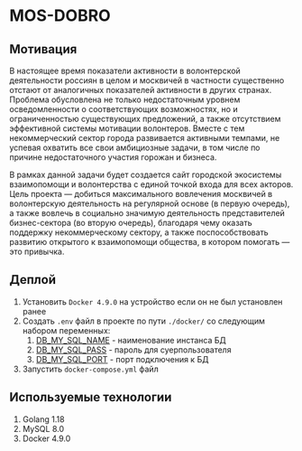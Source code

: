# MOS-DOBRO

## Мотивация
В настоящее время показатели активности в волонтерской деятельности россиян
в целом и москвичей в частности существенно отстают от аналогичных показателей
активности в других странах. Проблема обусловлена не только недостаточным уровнем
осведомленности о соответствующих возможностях, но и ограниченностью
существующих предложений, а также отсутствием эффективной системы мотивации
волонтеров. Вместе с тем некоммерческий сектор города развивается активными
темпами, не успевая охватить все свои амбициозные задачи, в том числе по причине
недостаточного участия горожан и бизнеса.

В рамках данной задачи будет создается сайт городской
экосистемы взаимопомощи и волонтерства с единой точкой входа для всех акторов.
Цель проекта — добиться максимального вовлечения москвичей в волонтерскую
деятельность на регулярной основе (в первую очередь), а также вовлечь в социально
значимую деятельность представителей бизнес-сектора (во вторую очередь),
благодаря чему оказать поддержку некоммерческому сектору, а также
поспособствовать развитию открытого к взаимопомощи общества, в котором помогать
— это привычка.

## Деплой
1. Установить `Docker 4.9.0` на устройство если он не был установлен ранее
2. Создать `.env` файл в проекте по пути `./docker/` со следующим набором переменных:
   1. [DB_MY_SQL_NAME]() - наименование инстанса БД
   2. [DB_MY_SQL_PASS]() - пароль для суерпользователя
   3. [DB_MY_SQL_PORT]() - порт подключения к БД
3. Запустить `docker-compose.yml` файл

## Используемые технологии
1. Golang 1.18
2. MySQL 8.0
3. Docker 4.9.0
